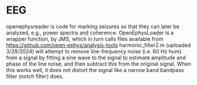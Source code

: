 # EEG
openephysreader is code for marking seizures so that they can later be analyzed, e.g., power spectra and coherence.
OpenEphysLoader is a wrapper function, by JMS, which in turn calls files available from https://github.com/open-ephys/analysis-tools
harmonic_filter2.m (uploaded 3/28/2024) will attempt to remove line-frequency noise (i.e. 60 Hz hum) from a signal by fitting a sine wave to the signal to estimate
  amplitude and phase of the line noise, and then subtract this from the original signal. When this works well, it does not distort the signal
  like a narrow band bandpass filter (notch filter) does.
